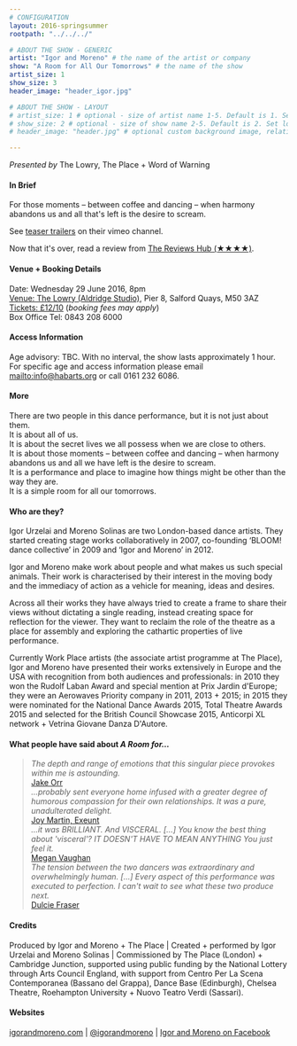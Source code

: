```yaml
---
# CONFIGURATION
layout: 2016-springsummer
rootpath: "../../../"

# ABOUT THE SHOW - GENERIC
artist: "Igor and Moreno" # the name of the artist or company
show: "A Room for All Our Tomorrows" # the name of the show
artist_size: 1
show_size: 3
header_image: "header_igor.jpg"    

# ABOUT THE SHOW - LAYOUT
# artist_size: 1 # optional - size of artist name 1-5. Default is 1. Set longer names to lower values
# show_size: 2 # optional - size of show name 2-5. Default is 2. Set longer names to lower values
# header_image: "header.jpg" # optional custom background image, relative to current page

---
```

*Presented by* The Lowry, The Place + Word of Warning          
       
#### In Brief      
For those moments – between coffee and dancing – when harmony abandons us and all that's left is the desire to scream.       
         
See <a href="https://vimeo.com/igorandmoreno" target="_blank">teaser trailers</a> on their vimeo channel.         
         
Now that it's over, read a review from <a href="http://www.thereviewshub.com/igor-and-moreno-a-room-for-all-our-tomorrows-the-lowry-salford" target="_blank">The Reviews Hub (★★★★)</a>.         
         
#### Venue + Booking Details    
Date: Wednesday 29 June 2016, 8pm          
<a href="http://www.thelowry.com/plan-your-visit/getting-here" target="_blank">Venue: The Lowry (Aldridge Studio)</a>, Pier 8, Salford Quays, M50 3AZ         
<a href="http://www.thelowry.com/event/a-room-for-all-our-tomorrows" target="_blank">Tickets: £12/10</a> (*booking fees may apply*)         
Box Office Tel: 0843 208 6000          
          
#### Access Information        
Age advisory: TBC. With no interval, the show lasts approximately 1 hour. For specific age and access information please email <mailto:info@habarts.org> or call 0161 232 6086.     
             
#### More         
There are two people in this dance performance, but it is not just about them.<br>It is about all of us.<br>It is about the secret lives we all possess when we are close to others.<br>It is about those moments – between coffee and dancing – when harmony abandons us and all we have left is the desire to scream.<br>It is a performance and place to imagine how things might be other than the way they are.<br>It is a simple room for all our tomorrows.          
        
#### Who are they?        
Igor Urzelai and Moreno Solinas are two London-based dance artists. They started creating stage works collaboratively in 2007, co-founding ‘BLOOM! dance collective’ in 2009 and ‘Igor and Moreno’ in 2012.         
        
Igor and Moreno make work about people and what makes us such special animals. Their work is characterised by their interest in the moving body and the immediacy of action as a vehicle for meaning, ideas and desires.         
         
Across all their works they have always tried to create a frame to share their views without dictating a single reading, instead creating space for reflection for the viewer. They want to reclaim the role of the theatre as a place for assembly and exploring the cathartic properties of live performance.           
          
Currently Work Place artists (the associate artist programme at The Place), Igor and Moreno have presented their works extensively in Europe and the USA with recognition from both audiences and professionals: in 2010 they won the Rudolf Laban Award and special mention at Prix Jardin d'Europe; they were an Aerowaves Priority company in 2011, 2013 + 2015; in 2015 they were nominated for the National Dance Awards 2015, Total Theatre Awards 2015 and selected for the British Council Showcase 2015, Anticorpi XL network + Vetrina Giovane Danza D'Autore.        
          
#### What people have said about *A Room for…*         
>*The depth and range of emotions that this singular piece provokes within me is astounding.*<br><a href="http://www.jakeorr.co.uk/blog/2015/10/being-gay-and-finding-hope-in-dance-igor-and-morenos-a-room-for-all-our-tomorrows" target="_blank">Jake Orr</a>           
>*…probably sent everyone home infused with a greater degree of humorous compassion for their own relationships. It was a pure, unadulterated delight.*<br><a href="http://exeuntmagazine.com/features/watch-out" target="_blank">Joy Martin, Exeunt</a>           
>*…it was BRILLIANT. And VISCERAL. […] You know the best thing about 'visceral'? IT DOESN'T HAVE TO MEAN ANYTHING You just feel it.*<br><a href="http://synonymsforchurlish.tumblr.com/post/130642370648/stimulants-mate-igor-and-moreno-not-even" target="_blank">Megan Vaughan</a>          
>*The tension between the two dancers was extraordinary and overwhelmingly human. […] Every aspect of this performance was executed to perfection. I can't wait to see what these two produce next.*<br><a href="http://dulciefraserdance.wordpress.com/2015/10/12/igor-and-moreno-a-room-for-all-our-tomorrows" target="_blank">Dulcie Fraser</a>        
         
#### Credits          
Produced by Igor and Moreno + The Place | Created + performed by Igor Urzelai and Moreno Solinas | Commissioned by The Place (London) + Cambridge Junction, supported using public funding by the National Lottery through Arts Council England, with support from Centro Per La Scena Contemporanea (Bassano del Grappa), Dance Base (Edinburgh), Chelsea Theatre, Roehampton University + Nuovo Teatro Verdi (Sassari).        
        
#### Websites          
<a href="http://igorandmoreno.com/works/a-room-for-all-our-tomorrows" target="_blank">igorandmoreno.com</a> | <a href="http://twitter.com/igorandmoreno" target="_blank">@igorandmoreno</a> | <a href="http://facebook.com/IgorAndMoreno" target="_blank">Igor and Moreno on Facebook</a>
